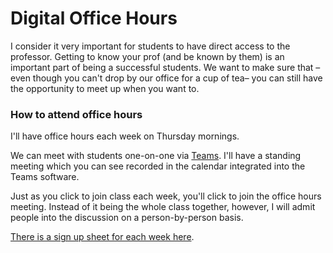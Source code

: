 # Digital Office Hours

I consider it very important for students to have direct access to the professor. Getting to know your prof \(and be known by them\) is an important part of being a successful students. We want to make sure that –even though you can't drop by our office for a cup of tea– you can still have the opportunity to meet up when you want to. 

### How to attend office hours

I'll have office hours each week on Thursday mornings. 

We can meet with students one-on-one via [Teams](../../digital-tools/teams/). I'll have a standing meeting which you can see recorded in the calendar integrated into the Teams software. 

Just as you click to join class each week, you'll click to join the office hours meeting. Instead of it being the whole class together, however, I will admit people into the discussion on a person-by-person basis. 

[There is a sign up sheet for each week here](https://docs.google.com/spreadsheets/d/153_Rzt-yaPZOm7jPI7JaWtQD6rwccmskbzYvkkFttCM/edit?usp=sharing). 

